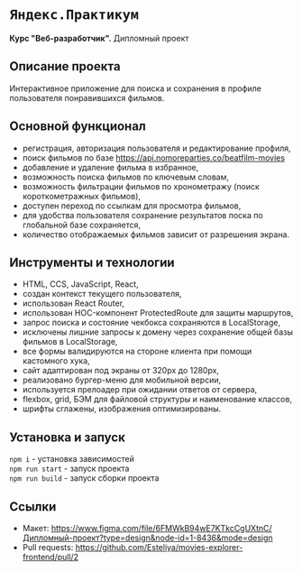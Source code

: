 # `Яндекс.Практикум`
**Курс "Веб-разработчик".** Дипломный проект 

<!--## Макет
name: `dark-3`
## Домены
frontend: mymovies.nomoreparties.co
backend: api.mymovies.nomoreparties.co -->

## Описание проекта
Интерактивное приложение для поиска и сохранения в профиле пользователя понравившихся фильмов.

## Основной функционал
* регистрация, авторизация пользователя и редактирование профиля,
* поиск фильмов по базе https://api.nomoreparties.co/beatfilm-movies
* добавление и удаление фильма в избранное,
* возможность поиска фильмов по ключевым словам,
* возможность фильтрации фильмов по хронометражу (поиск короткометражных фильмов),
* доступен переход по ссылкам для просмотра фильмов,
* для удобства пользователя сохранение результатов поска по глобальной базе сохраняется,
* количество отображаемых фильмов зависит от разрешения экрана.

## Инструменты и технологии
* HTML, CCS, JavaScript, React,
* создан контекст текущего пользователя,
* использован React Router,
* использован HOC-компонент ProtectedRoute для защиты маршрутов,
* запрос поиска и состояние чекбокса сохраняются в LocalStorage,
* исключены лишние запросы к домену через сохранение общей базы фильмов в LocalStorage,
* все формы валидируются на стороне клиента при помощи кастомного хука,
* сайт адаптирован под экраны от 320px до 1280px,
* реализовано бургер-меню для мобильной версии,
* используется прелоадер при ожидании ответов от сервера,
* flexbox, grid, БЭМ для файловой структуры и наименование классов,
* шрифты сглажены, изображения оптимизированы.

## Установка и запуск
`npm i` - установка зависимостей  
`npm run start` - запуск проекта  
`npm run build` - запуск сборки проекта  

<!-- ## Ознакомиться с приложением 
https://mymovies.nomoreparties.co -->

## Ссылки
* Макет: https://www.figma.com/file/6FMWkB94wE7KTkcCgUXtnC/Дипломный-проект?type=design&node-id=1-8436&mode=design
* Pull requests: https://github.com/Esteliya/movies-explorer-frontend/pull/2
<!-- * frontend: https://mymovies.nomoreparties.co
* backend: https://api.mymovies.nomoreparties.co-->
